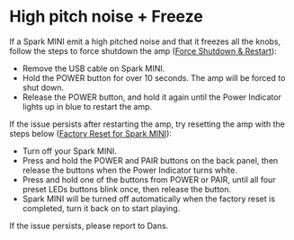 # High pitch noise + Freeze
If a Spark MINI emit a high pitched noise and that it freezes all the knobs, follow the steps to force shutdown the amp ([Force Shutdown & Restart](https://help.positivegrid.com/hc/en-us/articles/5987091513997-Force-Shutdown-Restart)):

-   Remove the USB cable on Spark MINI. 
-   Hold the POWER button for over 10 seconds. The amp will be forced to shut down. 
-   Release the POWER button, and hold it again until the Power Indicator lights up in blue to restart the amp.

If the issue persists after restarting the amp, try resetting the amp with the steps below ([Factory Reset for Spark MINI](https://help.positivegrid.com/hc/en-us/articles/5987144973453-Factory-Reset-for-Spark-MINI)):

-   Turn off your Spark MINI.
-   Press and hold the POWER and PAIR buttons on the back panel, then release the buttons when the Power Indicator turns white.
-   Press and hold one of the buttons from POWER or PAIR, until all four preset LEDs buttons blink once, then release the button.
-   Spark MINI will be turned off automatically when the factory reset is completed, turn it back on to start playing.

If the issue persists, please report to Dans.